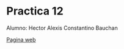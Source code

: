 # Practica 12

Alumno: Hector Alexis Constantino Bauchan

[Pagina web](https://copycat339.github.io/Practica-12/)
